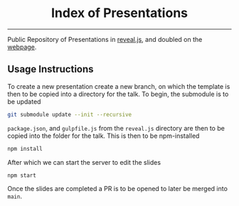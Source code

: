 <h1 align='center'>Index of Presentations</h1>

***

Public Repository of Presentations in [reveal.js](https://revealjs.com), and doubled on the [webpage](https://ludger.fyi/presentations).

## Usage Instructions

To create a new presentation create a new branch, on which the template is then to be copied into a directory for the talk. To begin, the submodule is to be updated

```bash
git submodule update --init --recursive
```

`package.json`, and `gulpfile.js` from the `reveal.js` directory are then to be copied into the folder for the talk. This is then to be npm-installed

```bash
npm install
```

After which we can start the server to edit the slides

```bash
npm start
```

Once the slides are completed a PR is to be opened to later be merged into `main`.

